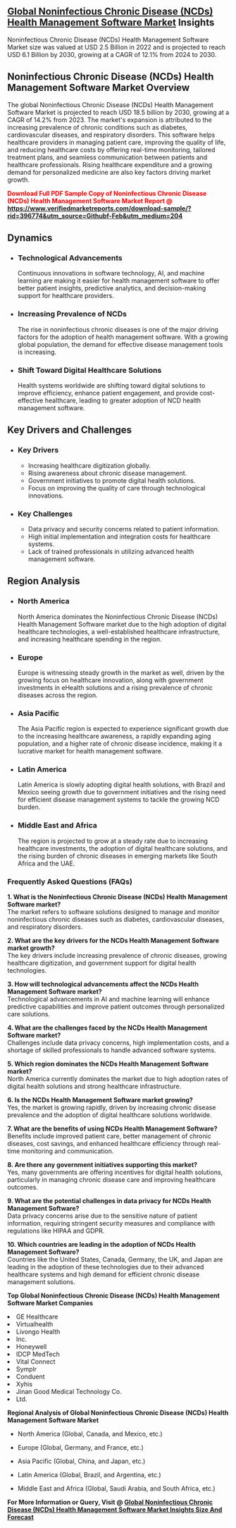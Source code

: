 <h2><a href="https://www.verifiedmarketreports.com/download-sample/?rid=396774&amp;utm_source=Githubf&amp;utm_medium=204" target="_blank">Global Noninfectious Chronic Disease (NCDs) Health Management Software Market</a> Insights</h2><p>Noninfectious Chronic Disease (NCDs) Health Management Software Market size was valued at USD 2.5 Billion in 2022 and is projected to reach USD 6.1 Billion by 2030, growing at a CAGR of 12.1% from 2024 to 2030.</p><p> <h2>Noninfectious Chronic Disease (NCDs) Health Management Software Market Overview</h2> <p>The global Noninfectious Chronic Disease (NCDs) Health Management Software Market is projected to reach USD 18.5 billion by 2030, growing at a CAGR of 14.2% from 2023. The market's expansion is attributed to the increasing prevalence of chronic conditions such as diabetes, cardiovascular diseases, and respiratory disorders. This software helps healthcare providers in managing patient care, improving the quality of life, and reducing healthcare costs by offering real-time monitoring, tailored treatment plans, and seamless communication between patients and healthcare professionals. Rising healthcare expenditure and a growing demand for personalized medicine are also key factors driving market growth.</p> <p><strong><p><span class=""><span style="color: #ff0000;"><strong>Download Full PDF Sample Copy of Noninfectious Chronic Disease (NCDs) Health Management Software Market Report</strong> @ </span><a href="https://www.verifiedmarketreports.com/download-sample/?rid=396774&amp;utm_source=Githubf-Feb&amp;utm_medium=204" target="_blank">https://www.verifiedmarketreports.com/download-sample/?rid=396774&amp;utm_source=Githubf-Feb&amp;utm_medium=204</a></span></p></strong></p> <h2>Dynamics</h2> <ul> <li><h3>Technological Advancements</h3>Continuous innovations in software technology, AI, and machine learning are making it easier for health management software to offer better patient insights, predictive analytics, and decision-making support for healthcare providers.</li> <li><h3>Increasing Prevalence of NCDs</h3>The rise in noninfectious chronic diseases is one of the major driving factors for the adoption of health management software. With a growing global population, the demand for effective disease management tools is increasing.</li> <li><h3>Shift Toward Digital Healthcare Solutions</h3>Health systems worldwide are shifting toward digital solutions to improve efficiency, enhance patient engagement, and provide cost-effective healthcare, leading to greater adoption of NCD health management software.</li> </ul> <h2>Key Drivers and Challenges</h2> <ul> <li><h3>Key Drivers</h3> <ul> <li>Increasing healthcare digitization globally.</li> <li>Rising awareness about chronic disease management.</li> <li>Government initiatives to promote digital health solutions.</li> <li>Focus on improving the quality of care through technological innovations.</li> </ul> </li> <li><h3>Key Challenges</h3> <ul> <li>Data privacy and security concerns related to patient information.</li> <li>High initial implementation and integration costs for healthcare systems.</li> <li>Lack of trained professionals in utilizing advanced health management software.</li> </ul> </li> </ul> <h2>Region Analysis</h2> <ul> <li><h3>North America</h3>North America dominates the Noninfectious Chronic Disease (NCDs) Health Management Software market due to the high adoption of digital healthcare technologies, a well-established healthcare infrastructure, and increasing healthcare spending in the region.</li> <li><h3>Europe</h3>Europe is witnessing steady growth in the market as well, driven by the growing focus on healthcare innovation, along with government investments in eHealth solutions and a rising prevalence of chronic diseases across the region.</li> <li><h3>Asia Pacific</h3>The Asia Pacific region is expected to experience significant growth due to the increasing healthcare awareness, a rapidly expanding aging population, and a higher rate of chronic disease incidence, making it a lucrative market for health management software.</li> <li><h3>Latin America</h3>Latin America is slowly adopting digital health solutions, with Brazil and Mexico seeing growth due to government initiatives and the rising need for efficient disease management systems to tackle the growing NCD burden.</li> <li><h3>Middle East and Africa</h3>The region is projected to grow at a steady rate due to increasing healthcare investments, the adoption of digital healthcare solutions, and the rising burden of chronic diseases in emerging markets like South Africa and the UAE.</li> </ul> <h3>Frequently Asked Questions (FAQs)</h3> <p><strong>1. What is the Noninfectious Chronic Disease (NCDs) Health Management Software market?</strong><br>The market refers to software solutions designed to manage and monitor noninfectious chronic diseases such as diabetes, cardiovascular diseases, and respiratory disorders.</p> <p><strong>2. What are the key drivers for the NCDs Health Management Software market growth?</strong><br>The key drivers include increasing prevalence of chronic diseases, growing healthcare digitization, and government support for digital health technologies.</p> <p><strong>3. How will technological advancements affect the NCDs Health Management Software market?</strong><br>Technological advancements in AI and machine learning will enhance predictive capabilities and improve patient outcomes through personalized care solutions.</p> <p><strong>4. What are the challenges faced by the NCDs Health Management Software market?</strong><br>Challenges include data privacy concerns, high implementation costs, and a shortage of skilled professionals to handle advanced software systems.</p> <p><strong>5. Which region dominates the NCDs Health Management Software market?</strong><br>North America currently dominates the market due to high adoption rates of digital health solutions and strong healthcare infrastructure.</p> <p><strong>6. Is the NCDs Health Management Software market growing?</strong><br>Yes, the market is growing rapidly, driven by increasing chronic disease prevalence and the adoption of digital healthcare solutions worldwide.</p> <p><strong>7. What are the benefits of using NCDs Health Management Software?</strong><br>Benefits include improved patient care, better management of chronic diseases, cost savings, and enhanced healthcare efficiency through real-time monitoring and communication.</p> <p><strong>8. Are there any government initiatives supporting this market?</strong><br>Yes, many governments are offering incentives for digital health solutions, particularly in managing chronic disease care and improving healthcare outcomes.</p> <p><strong>9. What are the potential challenges in data privacy for NCDs Health Management Software?</strong><br>Data privacy concerns arise due to the sensitive nature of patient information, requiring stringent security measures and compliance with regulations like HIPAA and GDPR.</p> <p><strong>10. Which countries are leading in the adoption of NCDs Health Management Software?</strong><br>Countries like the United States, Canada, Germany, the UK, and Japan are leading in the adoption of these technologies due to their advanced healthcare systems and high demand for efficient chronic disease management solutions.</p> </p><p><strong>Top Global Noninfectious Chronic Disease (NCDs) Health Management Software Market Companies</strong></p><div data-test-id=""><p><li>GE Healthcare</li><li> Virtualhealth</li><li> Livongo Health</li><li> Inc.</li><li> Honeywell</li><li> IDCP MedTech</li><li> Vital Connect</li><li> Symplr</li><li> Conduent</li><li> Xyhis</li><li> Jinan Good Medical Technology Co.</li><li>Ltd.</li></p><div><strong>Regional Analysis of&nbsp;Global Noninfectious Chronic Disease (NCDs) Health Management Software Market</strong></div><ul><li dir="ltr"><p dir="ltr">North America&nbsp;(Global, Canada, and Mexico, etc.)</p></li><li dir="ltr"><p dir="ltr">Europe (Global, Germany, and France, etc.)</p></li><li dir="ltr"><p dir="ltr">Asia Pacific&nbsp;(Global, China, and Japan, etc.)</p></li><li dir="ltr"><p dir="ltr">Latin America&nbsp;(Global, Brazil, and Argentina, etc.)</p></li><li dir="ltr">Middle East and Africa&nbsp;(Global, Saudi Arabia, and South Africa, etc.)</li></ul><p><strong>For More Information or Query, Visit @&nbsp;</strong><strong><a href="https://www.verifiedmarketreports.com/product/noninfectious-chronic-disease-ncds-health-management-software-market/?utm_source=Githubf&amp;utm_medium=204" target="_blank">Global Noninfectious Chronic Disease (NCDs) Health Management Software Market Insights Size And Forecast</a></strong></p></div>
